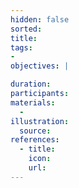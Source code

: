 ```yaml
---
hidden: false
sorted:
title:
tags:
-
objectives: |

duration:
participants:
materials:
  -
illustration:
  source:
references:
  - title:
    icon:
    url:
---
```

